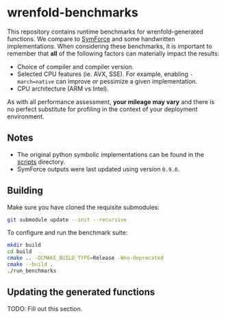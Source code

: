 # wrenfold-benchmarks

This repository contains runtime benchmarks for wrenfold-generated functions. We compare to [SymForce](https://symforce.org) and some handwritten implementations. When considering these benchmarks, it is important to remember that **all** of the following factors can materially impact the results:
- Choice of compiler and compiler version.
- Selected CPU features (ie. AVX, SSE). For example, enabling `-march=native` can improve _or_ pessimize a given implementation.
- CPU architecture (ARM vs Intel).

As with all performance assessment, **your mileage may vary** and there is no perfect substitute for profiling in the context of your deployment environment.

## Notes

- The original python symbolic implementations can be found in the [scripts](/scripts) directory.
- SymForce outputs were last updated using version `0.9.0`.

## Building

Make sure you have cloned the requisite submodules:
```bash
git submodule update --init --recursive
```

To configure and run the benchmark suite:
```bash
mkdir build
cd build
cmake .. -DCMAKE_BUILD_TYPE=Release -Wno-deprecated
cmake --build .
./run_benchmarks
```

## Updating the generated functions

TODO: Fill out this section.
